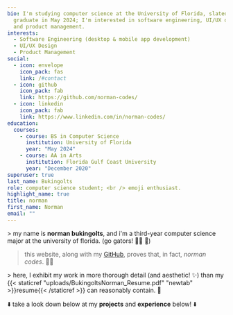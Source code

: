 ```yaml
---
bio: I'm studying computer science at the University of Florida, slated to
  graduate in May 2024; I'm interested in software engineering, UI/UX design,
  and product management.
interests:
  - Software Engineering (desktop & mobile app development)
  - UI/UX Design
  - Product Management
social:
  - icon: envelope
    icon_pack: fas
    link: /#contact
  - icon: github
    icon_pack: fab
    link: https://github.com/norman-codes/
  - icon: linkedin
    icon_pack: fab
    link: https://www.linkedin.com/in/norman-codes/
education:
  courses:
    - course: BS in Computer Science
      institution: University of Florida
      year: "May 2024"
    - course: AA in Arts
      institution: Florida Gulf Coast University
      year: "December 2020"
superuser: true
last_name: Bukingolts
role: computer science student; <br /> emoji enthusiast.
highlight_name: true
title: norman
first_name: Norman
email: ""
---
```

\> my name is **norman bukingolts**, and i'm a third-year computer science major at the university of florida. (go gators! :man_student: :crocodile:)

> this website, along with my [GitHub](https://github.com/norman-codes), proves that, in fact, *norman codes*. :man_technologist:

\> here, I exhibit my work in more thorough detail (and aesthetic! :sparkles:) than my {{< staticref "uploads/BukingoltsNorman_Resume.pdf" "newtab" >}}resume{{< /staticref >}} can reasonably contain. :scroll:

:arrow_down: take a look down below at my **projects** and **experience** below! :arrow_down: